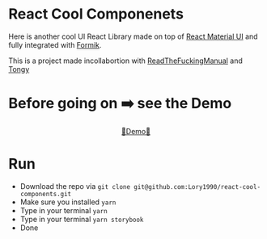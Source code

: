 # React Cool Componenets

Here is another cool UI React Library made on top of [React Material UI](https://material-ui.com) and fully integrated with [Formik](https://formik.org).

This is a project made incollabortion with [ReadTheFuckingManual](https://readthefmanual.it) and [Tongy](https://www.tongy.it/)

# Before going on ➡️ see the Demo

<div align='center'>
    <a href='https://lory1990.github.io/react-cool-components/'>🚀Demo🚀</a>
</div>

# Run

-   Download the repo via `git clone git@github.com:Lory1990/react-cool-components.git`
-   Make sure you installed `yarn`
-   Type in your terminal `yarn`
-   Type in your terminal `yarn storybook`
-   Done
